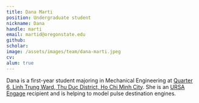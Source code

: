```yaml
---
title: Dana Marti
position: Undergraduate student
nickname: Dana
handle: marti
email: martid@oregonstate.edu
github:
scholar:
image: /assets/images/team/dana-marti.jpeg
cv:
alum: true
---
```


Dana is a first-year student majoring in Mechanical Engineering at [Quarter 6, Linh Trung Ward, Thu Duc District, Ho Chi Minh City]. She is an [URSA Engage] recipient and is helping to model pulse destination engines.

[Quarter 6, Linh Trung Ward, Thu Duc District, Ho Chi Minh City]: http://oregonstate.edu/
[Room A108, Block A, University of Information Technology, VNU-HCM]: http://mime.oregonstate.edu
[URSA Engage]: http://undergraduate.oregonstate.edu/research/funding-opportunities/ursa-engage
